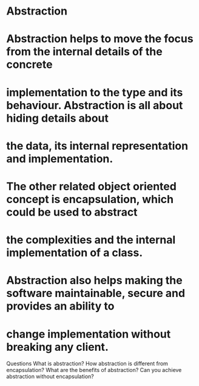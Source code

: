 #                                 Abstraction
#        Abstraction helps to move the focus from the internal details of the concrete
#        implementation to the type and its behaviour. Abstraction is all about hiding details about
#        the data, its internal representation and implementation.
#        The other related object oriented concept is encapsulation, which could be used to abstract
#        the complexities and the internal implementation of a class.
#        Abstraction also helps making the software maintainable, secure and provides an ability to
#        change implementation without breaking any client.



Questions
What is abstraction?
How abstraction is different from encapsulation?
What are the benefits of abstraction?
Can you achieve abstraction without encapsulation?